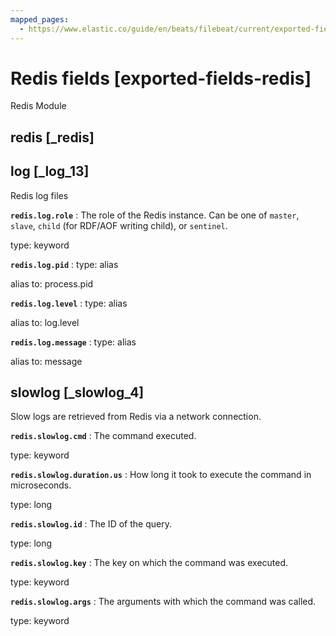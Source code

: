 ```yaml
---
mapped_pages:
  - https://www.elastic.co/guide/en/beats/filebeat/current/exported-fields-redis.html
---
```


# Redis fields [exported-fields-redis]

Redis Module


## redis [_redis]


## log [_log_13]

Redis log files

**`redis.log.role`**
:   The role of the Redis instance. Can be one of `master`, `slave`, `child` (for RDF/AOF writing child), or `sentinel`.

type: keyword


**`redis.log.pid`**
:   type: alias

alias to: process.pid


**`redis.log.level`**
:   type: alias

alias to: log.level


**`redis.log.message`**
:   type: alias

alias to: message



## slowlog [_slowlog_4]

Slow logs are retrieved from Redis via a network connection.

**`redis.slowlog.cmd`**
:   The command executed.

type: keyword


**`redis.slowlog.duration.us`**
:   How long it took to execute the command in microseconds.

type: long


**`redis.slowlog.id`**
:   The ID of the query.

type: long


**`redis.slowlog.key`**
:   The key on which the command was executed.

type: keyword


**`redis.slowlog.args`**
:   The arguments with which the command was called.

type: keyword


